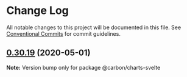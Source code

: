 # Change Log

All notable changes to this project will be documented in this file.
See [Conventional Commits](https://conventionalcommits.org) for commit guidelines.

## [0.30.19](https://github.com/IBM/carbon-charts/compare/v0.30.18...v0.30.19) (2020-05-01)

**Note:** Version bump only for package @carbon/charts-svelte
